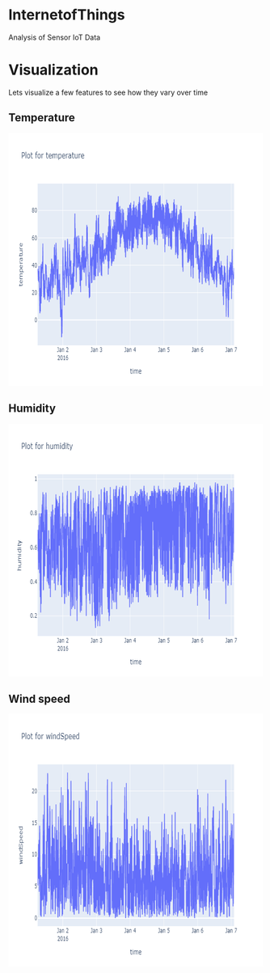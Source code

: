 # InternetofThings
 Analysis of Sensor IoT Data

# Visualization
Lets visualize a few features to see how they vary over time

## Temperature

<p align="center">
  <img width="700" height="500" src="https://github.com/fahadalisarwar1/InternetofThings/blob/master/images/plot_temperature.png">
</p>

## Humidity
<p align="center">
  <img width="700" height="500" src="https://github.com/fahadalisarwar1/InternetofThings/blob/master/images/plot_humidity.png">
</p>

## Wind speed

<p align="center">
  <img width="700" height="500" src="https://github.com/fahadalisarwar1/InternetofThings/blob/master/images/plot_windSpeed.png">
</p>

